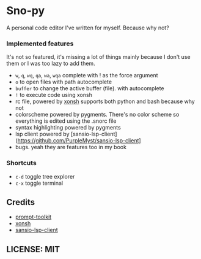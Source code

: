 # Sno-py

A personal code editor I've written for myself. Because why not?

### Implemented features

It's not so featured, it's missing a lot of things mainly because I don't use them or I was too lazy to add them.
- `w`, `q`, `wq`, `qa`, `wa`, `wqa` complete with ! as the force argument
- `o` to open files with path autocomplete
- `buffer` to change the active buffer (file). with autocomplete
- `!` to execute code using xonsh
- rc file, powered by [xonsh](https://github.com/xonsh/xonsh) supports both python and bash because why not
- colorscheme powered by pygments. There's no color scheme so everything is edited using the .snorc file
- syntax highlighting powered by pygments
- lsp client powered by [sansio-lsp-client](https://github.com/PurpleMyst/sansio-lsp-client]
- bugs. yeah they are features too in my book

### Shortcuts
- `c-d` toggle tree explorer
- `c-x` toggle terminal

## Credits
- [prompt-toolkit](https://github.com/prompt-toolkit)
- [xonsh](https://github.com/xonsh/xonsh)
- [sansio-lsp-client](https://github.com/PurpleMyst/sansio-lsp-client)
## LICENSE: MIT
